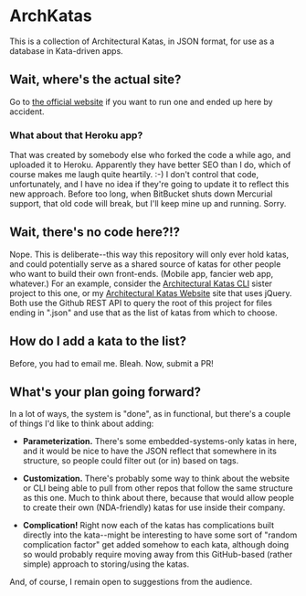 # ArchKatas
This is a collection of Architectural Katas, in JSON format, for use as a database in Kata-driven apps.

## Wait, where's the actual site?
Go to [the official website](http://www.architecturalkatas.com) if you want to run one and ended up here by accident.

### What about that Heroku app?
That was created by somebody else who forked the code a while ago, and uploaded it to Heroku. Apparently they have better SEO than I do, which of course makes me laugh quite heartily. :-) I don't control that code, unfortunately, and I have no idea if they're going to update it to reflect this new approach. Before too long, when BitBucket shuts down Mercurial support, that old code will break, but I'll keep mine up and running. Sorry.

## Wait, there's no code here?!?
Nope. This is deliberate--this way this repository will only ever hold katas, and could potentially serve as a shared source of katas for other people who want to build their own front-ends. (Mobile app, fancier web app, whatever.) For an example, consider the [Architectural Katas CLI](https://github.com/tedneward/ArchKatasCLI) sister project to this one, or my [Architectural Katas Website](https://github.com/tedneward/ArchKatasCode) site that uses jQuery. Both use the Github REST API to query the root of this project for files ending in ".json" and use that as the list of katas from which to choose.

## How do I add a kata to the list?
Before, you had to email me. Bleah. Now, submit a PR!

## What's your plan going forward?
In a lot of ways, the system is "done", as in functional, but there's a couple of things I'd like to think about adding:

* **Parameterization.** There's some embedded-systems-only katas in here, and it would be nice to have the JSON reflect that somewhere in its structure, so people could filter out (or in) based on tags.

* **Customization.** There's probably some way to think about the website or CLI being able to pull from other repos that follow the same structure as this one. Much to think about there, because that would allow people to create their own (NDA-friendly) katas for use inside their company.

* **Complication!** Right now each of the katas has complications built directly into the kata--might be interesting to have some sort of "random complication factor" get added somehow to each kata, although doing so would probably require moving away from this GitHub-based (rather simple) approach to storing/using the katas.

And, of course, I remain open to suggestions from the audience.
